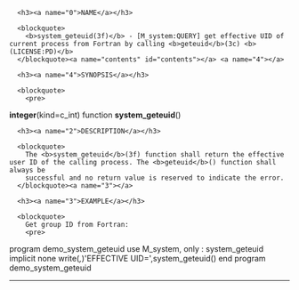 <?
<body?>
<!DOCTYPE html PUBLIC "-//W3C//DTD XHTML 1.0 Transitional//EN"
    "http://www.w3.org/TR/xhtml1/DTD/xhtml1-transitional.dtd">

<html xmlns="http://www.w3.org/1999/xhtml">
<head>
  <meta name="generator" content="HTML Tidy for Cygwin (vers 25 March 2009), see www.w3.org" />

  <title></title>
</head>

<body>
  <div id="Container">
    <div id="Content">
      <div class="c48"></div><a name="0"></a>

      <h3><a name="0">NAME</a></h3>

      <blockquote>
        <b>system_geteuid(3f)</b> - [M_system:QUERY] get effective UID of current process from Fortran by calling <b>geteuid</b>(3c) <b>(LICENSE:PD)</b>
      </blockquote><a name="contents" id="contents"></a> <a name="4"></a>

      <h3><a name="4">SYNOPSIS</a></h3>

      <blockquote>
        <pre>
<b>integer</b>(kind=c_int) function <b>system_geteuid</b>()
</pre>
      </blockquote><a name="2"></a>

      <h3><a name="2">DESCRIPTION</a></h3>

      <blockquote>
        The <b>system_geteuid</b>(3f) function shall return the effective user ID of the calling process. The <b>geteuid</b>() function shall always be
        successful and no return value is reserved to indicate the error.
      </blockquote><a name="3"></a>

      <h3><a name="3">EXAMPLE</a></h3>

      <blockquote>
        Get group ID from Fortran:
        <pre>
   program demo_system_geteuid
   use M_system, only : system_geteuid
   implicit none
      write(*,*)'EFFECTIVE UID=',system_geteuid()
   end program demo_system_geteuid
<br />
</pre>
      </blockquote>
      <hr />
    </div>
  </div>
</body>
</html>
